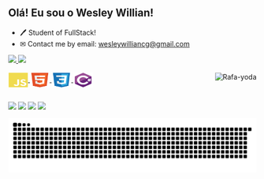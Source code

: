 ## Olá! Eu sou o Wesley Willian! 
 
- 🖊 Student of FullStack!
- ✉ Contact me by email: wesleywilliancg@gmail.com

 <div>
  <a href="https://github.com/W3SL3YZz">
  <img height="180em" src="https://github-readme-stats.vercel.app/api?username=W3SL3YZz&show_icons=true&theme=dracula&include_all_commits=true&count_private=true"/>
  <img height="110em" src="https://github-readme-stats.vercel.app/api/top-langs/?username=W3SL3YZz&layout=compact&langs_count=7&theme=dracula"/>
</div>
<div style="display: inline_block"><br>
  <img align="center" alt="Rafa-Js" height="30" width="40" src="https://raw.githubusercontent.com/devicons/devicon/master/icons/javascript/javascript-plain.svg">
  <img align="center" alt="Rafa-HTML" height="30" width="40" src="https://raw.githubusercontent.com/devicons/devicon/master/icons/html5/html5-original.svg">
  <img align="center" alt="Rafa-CSS" height="30" width="40" src="https://raw.githubusercontent.com/devicons/devicon/master/icons/css3/css3-original.svg">
  <img align="center" alt="Rafa-Csharp" height="30" width="40" src="https://raw.githubusercontent.com/devicons/devicon/master/icons/csharp/csharp-original.svg">
  <img align="right" alt="Rafa-yoda" src="https://cdn.discordapp.com/attachments/795358919417397249/825430589581688872/hi.gif">
</div>
  
  ##
 
<div> 
  <a href="https://instagram.com/wesleyyz_"=_blank"><img src="https://img.shields.io/badge/-Instagram-%23E4405F?style=for-the-badge&logo=instagram&logoColor=white" target="_blank"></a>
  <a href = "mailto:wesleywilliancg@gmail.com"><img src="https://img.shields.io/badge/-Gmail-%23333?style=for-the-badge&logo=gmail&logoColor=white" target="_blank"></a>
  <a href="https://www.linkedin.com/in/wesley-willian-33b034234/" target="_blank"><img src="https://img.shields.io/badge/-LinkedIn-%230077B5?style=for-the-badge&logo=linkedin&logoColor=white" target="_blank"></a> 
  <a href="https://api.whatsapp.com/send?phone=5513996581756&text=Ol%C3%A1%20Wesley!"><img src="https://img.shields.io/badge/WhatsApp-25D366?style=for-the-badge&logo=whatsapp&logoColor=white"></a>
  
 
  ![Snake animation](https://github.com/W3SL3YZz/W3SL3YZz/blob/output/github-contribution-grid-snake.svg)
 
</div>
